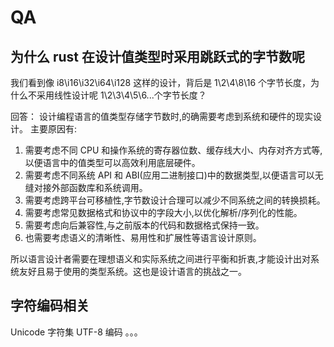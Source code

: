 # QA

## 为什么 rust 在设计值类型时采用跳跃式的字节数呢

我们看到像 i8\i16\i32\i64\i128 这样的设计，背后是 1\2\4\8\16 个字节长度，为什么不采用线性设计呢 1\2\3\4\5\6...个字节长度？

回答：
设计编程语言的值类型存储字节数时,的确需要考虑到系统和硬件的现实设计。
主要原因有:

1. 需要考虑不同 CPU 和操作系统的寄存器位数、缓存线大小、内存对齐方式等,以便语言中的值类型可以高效利用底层硬件。
2. 需要考虑不同系统 API 和 ABI(应用二进制接口)中的数据类型,以便语言可以无缝对接外部函数库和系统调用。
3. 需要考虑跨平台可移植性,字节数设计合理可以减少不同系统之间的转换损耗。
4. 需要考虑常见数据格式和协议中的字段大小,以优化解析/序列化的性能。
5. 需要考虑向后兼容性,与之前版本的代码和数据格式保持一致。
6. 也需要考虑语义的清晰性、易用性和扩展性等语言设计原则。

所以语言设计者需要在理想语义和实际系统之间进行平衡和折衷,才能设计出对系统友好且易于使用的类型系统。这也是设计语言的挑战之一。

## 字符编码相关

Unicode 字符集
UTF-8 编码
。。。
